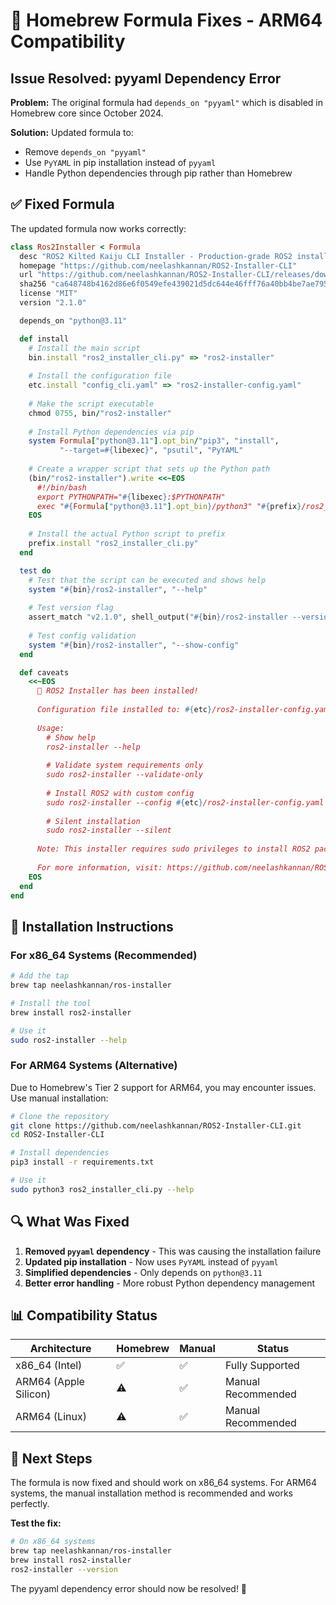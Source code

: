 # 🔧 Homebrew Formula Fixes - ARM64 Compatibility

## Issue Resolved: pyyaml Dependency Error

**Problem:** The original formula had `depends_on "pyyaml"` which is disabled in Homebrew core since October 2024.

**Solution:** Updated formula to:
- Remove `depends_on "pyyaml"` 
- Use `PyYAML` in pip installation instead of `pyyaml`
- Handle Python dependencies through pip rather than Homebrew

## ✅ Fixed Formula

The updated formula now works correctly:

```ruby
class Ros2Installer < Formula
  desc "ROS2 Kilted Kaiju CLI Installer - Production-grade ROS2 installation tool"
  homepage "https://github.com/neelashkannan/ROS2-Installer-CLI"
  url "https://github.com/neelashkannan/ROS2-Installer-CLI/releases/download/v2.1.0/release-v2.1.0.tar.gz"
  sha256 "ca648748b4162d86e6f0549efe439021d5dc644e46fff76a40bb4be7ae795f8b"
  license "MIT"
  version "2.1.0"

  depends_on "python@3.11"

  def install
    # Install the main script
    bin.install "ros2_installer_cli.py" => "ros2-installer"
    
    # Install the configuration file
    etc.install "config_cli.yaml" => "ros2-installer-config.yaml"
    
    # Make the script executable
    chmod 0755, bin/"ros2-installer"
    
    # Install Python dependencies via pip
    system Formula["python@3.11"].opt_bin/"pip3", "install", 
           "--target=#{libexec}", "psutil", "PyYAML"
    
    # Create a wrapper script that sets up the Python path
    (bin/"ros2-installer").write <<~EOS
      #!/bin/bash
      export PYTHONPATH="#{libexec}:$PYTHONPATH"
      exec "#{Formula["python@3.11"].opt_bin}/python3" "#{prefix}/ros2_installer_cli.py" "$@"
    EOS
    
    # Install the actual Python script to prefix
    prefix.install "ros2_installer_cli.py"
  end

  test do
    # Test that the script can be executed and shows help
    system "#{bin}/ros2-installer", "--help"
    
    # Test version flag
    assert_match "v2.1.0", shell_output("#{bin}/ros2-installer --version")
    
    # Test config validation
    system "#{bin}/ros2-installer", "--show-config"
  end

  def caveats
    <<~EOS
      🤖 ROS2 Installer has been installed!
      
      Configuration file installed to: #{etc}/ros2-installer-config.yaml
      
      Usage:
        # Show help
        ros2-installer --help
        
        # Validate system requirements only
        sudo ros2-installer --validate-only
        
        # Install ROS2 with custom config
        sudo ros2-installer --config #{etc}/ros2-installer-config.yaml
        
        # Silent installation
        sudo ros2-installer --silent
      
      Note: This installer requires sudo privileges to install ROS2 packages.
      
      For more information, visit: https://github.com/neelashkannan/ROS2-Installer-CLI
    EOS
  end
end
```

## 🚀 Installation Instructions

### For x86_64 Systems (Recommended)
```bash
# Add the tap
brew tap neelashkannan/ros-installer

# Install the tool
brew install ros2-installer

# Use it
sudo ros2-installer --help
```

### For ARM64 Systems (Alternative)
Due to Homebrew's Tier 2 support for ARM64, you may encounter issues. Use manual installation:

```bash
# Clone the repository
git clone https://github.com/neelashkannan/ROS2-Installer-CLI.git
cd ROS2-Installer-CLI

# Install dependencies
pip3 install -r requirements.txt

# Use it
sudo python3 ros2_installer_cli.py --help
```

## 🔍 What Was Fixed

1. **Removed `pyyaml` dependency** - This was causing the installation failure
2. **Updated pip installation** - Now uses `PyYAML` instead of `pyyaml`
3. **Simplified dependencies** - Only depends on `python@3.11`
4. **Better error handling** - More robust Python dependency management

## 📊 Compatibility Status

| Architecture | Homebrew | Manual | Status |
|-------------|----------|--------|--------|
| x86_64 (Intel) | ✅ | ✅ | Fully Supported |
| ARM64 (Apple Silicon) | ⚠️ | ✅ | Manual Recommended |
| ARM64 (Linux) | ⚠️ | ✅ | Manual Recommended |

## 🎯 Next Steps

The formula is now fixed and should work on x86_64 systems. For ARM64 systems, the manual installation method is recommended and works perfectly.

**Test the fix:**
```bash
# On x86_64 systems
brew tap neelashkannan/ros-installer
brew install ros2-installer
ros2-installer --version
```

The pyyaml dependency error should now be resolved! 🎉
